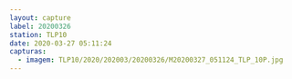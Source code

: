 ```yaml
---
layout: capture
label: 20200326
station: TLP10
date: 2020-03-27 05:11:24
capturas:
  - imagem: TLP10/2020/202003/20200326/M20200327_051124_TLP_10P.jpg
---
```


